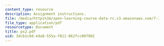 ```yaml
---
content_type: resource
description: Assignment instructions.
file: /media/https%3A/open-learning-course-data-rc.s3.amazonaws.com/7-343-photosynthesis-life-from-light-fall-2006/3dcb1c0de9a0555af811062fcc007902_ps2.pdf
file_type: application/pdf
resourcetype: Document
title: ps2.pdf
uid: 3dcb1c0d-e9a0-555a-f811-062fcc007902
---
```

